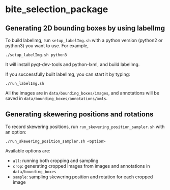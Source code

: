 # bite_selection_package

## Generating 2D bounding boxes by using labelImg
To build labelImg, run `setup_labelImg.sh` with a python version (python2 or python3) you want to use. For example,
```
./setup_labelImg.sh python3
```
It will install pyqt-dev-tools and python-lxml, and build labelImg.

If you successfully built labelImg, you can start it by typing:
```
./run_labelImg.sh
```

All the images are in `data/bounding_boxes/images`, and annotations will be saved in `data/bounding_boxes/annotations/xmls`.

## Generating skewering positions and rotations
To record skewering positions, run `run_skewering_position_sampler.sh` with an option:
```
./run_skewering_position_sampler.sh <option>
```
Available options are:
- `all`: running both cropping and sampling
- `crop`: generating cropped images from images and annotations in `data/bounding_boxes`
- `sample`: sampling skewering position and rotation for each cropped image

